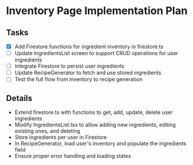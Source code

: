 # Inventory Page Implementation Plan

## Tasks
- [x] Add Firestore functions for ingredient inventory in firestore.ts
- [ ] Update IngredientsList screen to support CRUD operations for user ingredients
- [ ] Integrate Firestore to persist user ingredients
- [ ] Update RecipeGenerator to fetch and use stored ingredients
- [ ] Test the full flow from inventory to recipe generation

## Details
- Extend firestore.ts with functions to get, add, update, delete user ingredients
- Modify IngredientsList.tsx to allow adding new ingredients, editing existing ones, and deleting
- Store ingredients per user in Firestore
- In RecipeGenerator, load user's inventory and populate the ingredients field
- Ensure proper error handling and loading states
